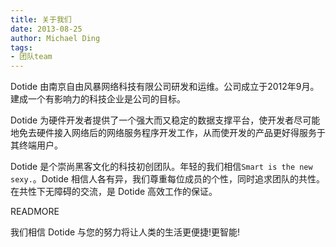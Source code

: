 ```yaml
---
title: 关于我们
date: 2013-08-25
author: Michael Ding
tags:
- 团队team
---
```


Dotide 由南京自由风暴网络科技有限公司研发和运维。公司成立于2012年9月。建成一个有影响力的科技企业是公司的目标。

Dotide 为硬件开发者提供了一个强大而又稳定的数据支撑平台，使开发者尽可能地免去硬件接入网络后的网络服务程序开发工作，从而使开发的产品更好得服务于其终端用户。

Dotide 是个崇尚黑客文化的科技初创团队。年轻的我们相信`Smart is the new sexy.`。Dotide 相信人各有异，我们尊重每位成员的个性，同时追求团队的共性。在共性下无障碍的交流，是 Dotide 高效工作的保证。

READMORE

我们相信 Dotide 与您的努力将让人类的生活更便捷!更智能!
